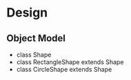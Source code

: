 # Design

## Object Model

 * class Shape
 * class RectangleShape extends Shape
 * class CircleShape extends Shape
